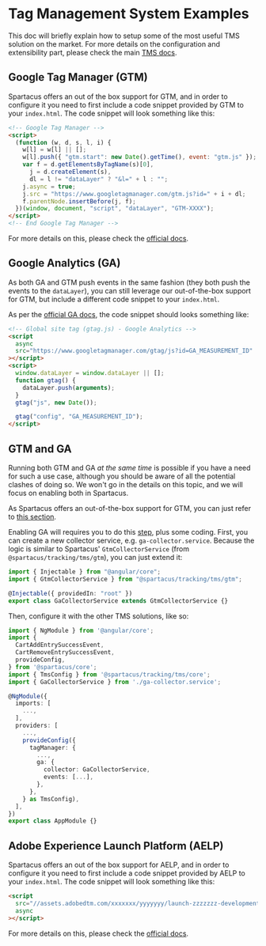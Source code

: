 # Tag Management System Examples

This doc will briefly explain how to setup some of the most useful TMS solution on the market. For more details on the configuration and extensibility part, please check the main [TMS docs](tag-management-system.md).

## Google Tag Manager (GTM)

Spartacus offers an out of the box support for GTM, and in order to configure it you need to first include a code snippet provided by GTM to your `index.html`. The code snippet will look something like this:

```html
<!-- Google Tag Manager -->
<script>
  (function (w, d, s, l, i) {
    w[l] = w[l] || [];
    w[l].push({ "gtm.start": new Date().getTime(), event: "gtm.js" });
    var f = d.getElementsByTagName(s)[0],
      j = d.createElement(s),
      dl = l != "dataLayer" ? "&l=" + l : "";
    j.async = true;
    j.src = "https://www.googletagmanager.com/gtm.js?id=" + i + dl;
    f.parentNode.insertBefore(j, f);
  })(window, document, "script", "dataLayer", "GTM-XXXX");
</script>
<!-- End Google Tag Manager -->
```

For more details on this, please check the [official docs](https://developers.google.com/tag-manager/quickstart).

## Google Analytics (GA)

As both GA and GTM push events in the same fashion (they both push the events to the `dataLayer`), you can still leverage our out-of-the-box support for GTM, but include a different code snippet to your `index.html`.

As per the [official GA docs](https://developers.google.com/analytics/devguides/collection/gtagjs), the code snippet should looks something like:

```html
<!-- Global site tag (gtag.js) - Google Analytics -->
<script
  async
  src="https://www.googletagmanager.com/gtag/js?id=GA_MEASUREMENT_ID"
></script>
<script>
  window.dataLayer = window.dataLayer || [];
  function gtag() {
    dataLayer.push(arguments);
  }
  gtag("js", new Date());

  gtag("config", "GA_MEASUREMENT_ID");
</script>
```

## GTM and GA

Running both GTM and GA _at the same time_ is possible if you have a need for such a use case, although you should be aware of all the potential clashes of doing so.
We won't go in the details on this topic, and we will focus on enabling both in Spartacus.

As Spartacus offers an out-of-the-box support for GTM, you can just refer to [this section](#Google-Tag-Manager-GTM).

Enabling GA will requires you to do this [step](#Google-Analytics-GA), plus some coding.
First, you can create a new collector service, e.g. `ga-collector.service`. Because the logic is similar to Spartacus' `GtmCollectorService` (from `@spartacus/tracking/tms/gtm`), you can just extend it:

```typescript
import { Injectable } from "@angular/core";
import { GtmCollectorService } from "@spartacus/tracking/tms/gtm";

@Injectable({ providedIn: "root" })
export class GaCollectorService extends GtmCollectorService {}
```

Then, configure it with the other TMS solutions, like so:

```typescript
import { NgModule } from '@angular/core';
import {
  CartAddEntrySuccessEvent,
  CartRemoveEntrySuccessEvent,
  provideConfig,
} from '@spartacus/core';
import { TmsConfig } from '@spartacus/tracking/tms/core';
import { GaCollectorService } from './ga-collector.service';

@NgModule({
  imports: [
    ...,
  ],
  providers: [
    ...,
    provideConfig({
      tagManager: {
        ...,
        ga: {
          collector: GaCollectorService,
          events: [...],
        },
      },
    } as TmsConfig),
  ],
})
export class AppModule {}
```

## Adobe Experience Launch Platform (AELP)

Spartacus offers an out of the box support for AELP, and in order to configure it you need to first include a code snippet provided by AELP to your `index.html`. The code snippet will look something like this:

```html
<script
  src="//assets.adobedtm.com/xxxxxxx/yyyyyyy/launch-zzzzzzz-development.min.js"
  async
></script>
```

For more details on this, please check the [official docs](https://experienceleague.adobe.com/docs/launch/using/get-started/quick-start.html?lang=en#3.-create-a-property).
